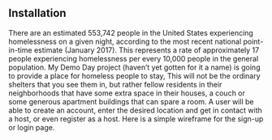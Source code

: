 ## Installation

There are an estimated 553,742 people in the United States experiencing homelessness on a given night, according to the most recent national point-in-time estimate (January 2017). This represents a rate of approximately 17 people experiencing homelessness per every 10,000 people in the general population.
My Demo Day project (haven’t yet gotten for it a name) is going to provide a place for homeless people to stay, This will not be the ordinary shelters that you see them in, but rather fellow residents in their neighborhoods that have some extra space in their houses, a couch or some generous apartment buildings that can spare a room.
A user will be able to create an account, enter the desired location and get in contact with a host, or even register as a host.
Here is a simple wireframe for the sign-up or login page.
